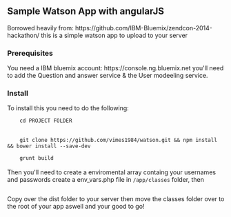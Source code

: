 <h2>Sample Watson App with angularJS</h2>
Borrowed heavily from: 
	https://github.com/IBM-Bluemix/zendcon-2014-hackathon/ 
this is a simple watson app to upload to your server 
<h3>Prerequisites</h3>
You need a IBM bluemix account: 
https://console.ng.bluemix.net
you'll need to add the Question and answer service & the User modeeling service.
<h3>Install</h3>
To install this you need to do the following: 
<br>
<code>
	cd PROJECT FOLDER
</code>
<br>
<code>
	git clone https://github.com/vimes1984/watson.git && npm install && bower install --save-dev
</code>
<code>
	grunt build
</code>
<br>
Then you'll need to create a enviromental array containg your usernames and passwords create a env_vars.php file in <code>/app/classes</code> folder, then 
<br>
<code>
<?php
 $_ENV['username_user_model'] = "USER_MODELLING_USERNAME";
 $_ENV['username_qa'] = "QUESTION_ANSWER_USERNAME";
 $_ENV['password_user_model'] = "USER_MODELING_PASSWORD";
 $_ENV['password_qa'] = "QUESTION_ANSWER_PASSWORD";
?>
</code>
Copy over the dist folder to your server  then move the classes folder over to the root of your app aswell and your good to go!